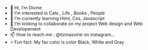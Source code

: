 - 👋 Hi, I’m Divine
- 👀 I’m interested in Cats , Life , Books , People
- 🌱 I’m currently learning Html, Css, Javascript
- 💞️ I’m looking to collaborate on my project Web design and Web Developement
- 📫 How to reach me :  @itzmaxxine on instagram...
- ⚡ Fun fact: My fav color is color Black, White and Gray 

<!---
DivineWD/DivineWD is a ✨ special ✨ repository because its `README.md` (this file) appears on your GitHub profile.
You can click the Preview link to take a look at your changes.
--->

